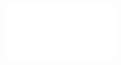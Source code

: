 ![Set theory](../../../../Attachments/2.%20Mathematics/1.%20Pure%20mathematics/Mathematical%20logic/Set%20theory/Set%20theory/IMG-20240214165832480.pdf)